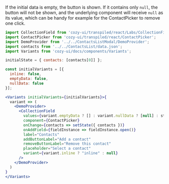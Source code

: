 If the initial data is empty, the button is shown. If it contains
only `null`, the button will not be shown, and the underlying component
will receive `null` as its value, which can be handy for example for
the ContactPicker to remove one click.

```jsx
import CollectionField from 'cozy-ui/transpiled/react/Labs/CollectionField';
import ContactPicker from 'cozy-ui/transpiled/react/ContactPicker';
import DemoProvider from '../../ContactsListModal/DemoProvider';
import contacts from '../../ContactsList/data.json';
import Variants from 'cozy-ui/docs/components/Variants';

initialState = { contacts: [contacts[0]] };

const initialVariants = [{
  inline: false,
  emptyData: false,
  nullData: false
}];

<Variants initialVariants={initialVariants}>{
  variant => (
    <DemoProvider>
      <CollectionField
        values={variant.emptyData ? [] : variant.nullData ? [null] : state.contacts}
        component={ContactPicker}
        onChange={contacts => setState({ contacts })}
        onAddField={fieldInstance => fieldInstance.open()}
        label="Contacts"
        addButtonLabel="Add a contact"
        removeButtonLabel="Remove this contact"
        placeholder="Select a contact"
        variant={variant.inline ? "inline" : null}
      />
    </DemoProvider>
  )
}
</Variants>
```

